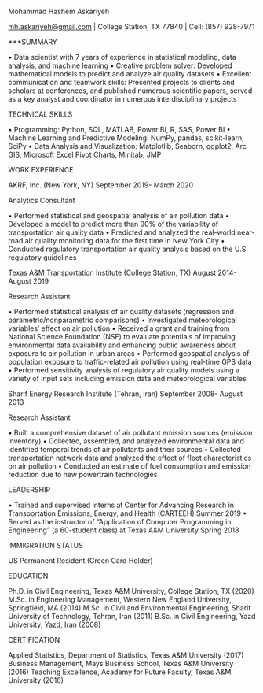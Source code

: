 
Mohammad Hashem Askariyeh

mh.askariyeh@gmail.com | College Station, TX 77840 | Cell: (857) 928-7971

***SUMMARY

•	Data scientist with 7 years of experience in statistical modeling, data analysis, and machine learning
•	Creative problem solver: Developed mathematical models to predict and analyze air quality datasets 
•	Excellent communication and teamwork skills: Presented projects to clients and scholars at conferences, and published numerous scientific papers, served as a key analyst and coordinator in numerous interdisciplinary projects

TECHNICAL SKILLS

•	Programming: Python, SQL, MATLAB, Power BI, R, SAS, Power BI
•	Machine Learning and Predictive Modeling: NumPy, pandas, scikit-learn, SciPy
•	Data Analysis and Visualization: Matplotlib, Seaborn, ggplot2, Arc GIS, Microsoft Excel Pivot Charts, Minitab, JMP

WORK EXPERIENCE

AKRF, Inc. (New York, NY)	September 2019- March 2020

Analytics Consultant

•	Performed statistical and geospatial analysis of air pollution data
•	Developed a model to predict more than 90% of the variability of transportation air quality data 
•	Predicted and analyzed the real-world near-road air quality monitoring data for the first time in New York City
•	Conducted regulatory transportation air quality analysis based on the U.S. regulatory guidelines

Texas A&M Transportation Institute (College Station, TX)	August 2014- August 2019

Research Assistant

•	Performed statistical analysis of air quality datasets (regression and parametric/nonparametric comparisons) 
•	Investigated meteorological variables’ effect on air pollution
•	Received a grant and training from National Science Foundation (NSF) to evaluate potentials of improving environmental data availability and enhancing public awareness about exposure to air pollution in urban areas
•	Performed geospatial analysis of population exposure to traffic-related air pollution using real-time GPS data 
•	Performed sensitivity analysis of regulatory air quality models using a variety of input sets including emission data and meteorological variables

Sharif Energy Research Institute (Tehran, Iran)	September 2008- August 2013

Research Assistant

•	Built a comprehensive dataset of air pollutant emission sources (emission inventory)
•	Collected, assembled, and analyzed environmental data and identified temporal trends of air pollutants and their sources 
•	Collected transportation network data and analyzed the effect of fleet characteristics on air pollution 
•	Conducted an estimate of fuel consumption and emission reduction due to new powertrain technologies

LEADERSHIP

•	Trained and supervised interns at Center for Advancing Research in Transportation Emissions, Energy, and Health (CARTEEH)	Summer 2019
•	Served as the instructor of “Application of Computer Programming in Engineering” (a 60-student class) at Texas A&M University	Spring 2018

IMMIGRATION STATUS

US Permanent Resident (Green Card Holder)

EDUCATION

Ph.D. in Civil Engineering, Texas A&M University, College Station, TX	(2020)
M.Sc. in Engineering Management, Western New England University, Springfield, MA (2014)
M.Sc. in Civil and Environmental Engineering, Sharif University of Technology, Tehran, Iran (2011)
B.Sc. in Civil Engineering, Yazd University, Yazd, Iran (2008)

CERTIFICATION

Applied Statistics, Department of Statistics, Texas A&M University (2017)
Business Management, Mays Business School, Texas A&M University (2016)
Teaching Excellence, Academy for Future Faculty, Texas A&M University (2016)
